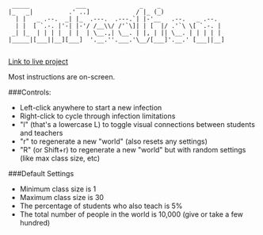 ```
 _____             ___               _    _                   
|_   _|          .' ..]             / |_ (_)                  
  | |   _ .--.  _| |_  .---.  .---.`| |-'__   .--.   _ .--.   
  | |  [ `.-. |'-| |-'/ /__\\/ /'`\]| | [  |/ .'`\ \[ `.-. |  
 _| |_  | | | |  | |  | \__.,| \__. | |, | || \__. | | | | |  
|_____|[___||__][___]  '.__.''.___.'\__/[___]'.__.' [___||__] 
                                                              
```

[Link to live project](http://www.camdenbickel.com/infection)

Most instructions are on-screen.

###Controls:
- Left-click anywhere to start a new infection
- Right-click to cycle through infection limitations
- "l" (that's a lowercase L) to toggle visual connections between students and teachers
- "r" to regenerate a new "world" (also resets any settings)
- "R" (or Shift+r) to regenerate a new "world" but with random settings (like max class size, etc)


###Default Settings
- Minimum class size is 1
- Maximum class size is 30
- The percentage of students who also teach is 5%
- The total number of people in the world is 10,000 (give or take a few hundred)

